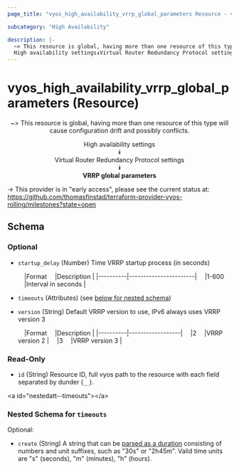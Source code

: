 ```yaml
---
page_title: "vyos_high_availability_vrrp_global_parameters Resource - vyos"

subcategory: "High Availability"

description: |- 
  ~> This resource is global, having more than one resource of this type will cause configuration drift and possibly conflicts.
  High availability settings⯯Virtual Router Redundancy Protocol settings⯯VRRP global parameters
---
```


# vyos_high_availability_vrrp_global_parameters (Resource)
<center>

~> This resource is global, having more than one resource of this type will cause configuration drift and possibly conflicts.

High availability settings  
⯯  
Virtual Router Redundancy Protocol settings  
⯯  
**VRRP global parameters**


</center>

-> This provider is in "early access", please see the current status at: https://github.com/thomasfinstad/terraform-provider-vyos-rolling/milestones?state=open

## Schema

### Optional

- `startup_delay` (Number) Time VRRP startup process (in seconds)

    &emsp;|Format  &emsp;|Description          |
    |----------|-----------------------|
    &emsp;|1-600   &emsp;|Interval in seconds  |
- `timeouts` (Attributes) (see [below for nested schema](#nestedatt--timeouts))
- `version` (String) Default VRRP version to use, IPv6 always uses VRRP version 3

    &emsp;|Format  &emsp;|Description     |
    |----------|------------------|
    &emsp;|2       &emsp;|VRRP version 2  |
    &emsp;|3       &emsp;|VRRP version 3  |

### Read-Only

- `id` (String) Resource ID, full vyos path to the resource with each field separated by dunder (`__`).

&lt;a id=&#34;nestedatt--timeouts&#34;&gt;&lt;/a&gt;
### Nested Schema for `timeouts`

Optional:

- `create` (String) A string that can be [parsed as a duration](https://pkg.go.dev/time#ParseDuration) consisting of numbers and unit suffixes, such as &#34;30s&#34; or &#34;2h45m&#34;. Valid time units are &#34;s&#34; (seconds), &#34;m&#34; (minutes), &#34;h&#34; (hours).  

